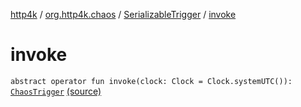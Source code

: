 [http4k](../../index.md) / [org.http4k.chaos](../index.md) / [SerializableTrigger](index.md) / [invoke](./invoke.md)

# invoke

`abstract operator fun invoke(clock: Clock = Clock.systemUTC()): `[`ChaosTrigger`](../-chaos-trigger.md) [(source)](https://github.com/http4k/http4k/blob/master/http4k-testing-chaos/src/main/kotlin/org/http4k/chaos/ChaosTriggers.kt#L27)